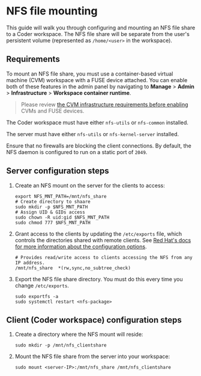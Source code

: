 # NFS file mounting

This guide will walk you through configuring and mounting an NFS file share to a
Coder workspace. The NFS file share will be separate from the user's persistent
volume (represented as `/home/<user>` in the workspace).

## Requirements

To mount an NFS file share, you must use a container-based virtual machine (CVM)
workspace with a FUSE device attached. You can enable both of these features in
the admin panel by navigating to **Manage** > **Admin** > **Infrastructure** >
**Workspace container runtime**.

> Please review
> [the CVM infrastructure requirements before enabling](https://coder.com/docs/coder/latest/admin/workspace-management/cvms)
> CVMs and FUSE devices.

The Coder workspace must have either `nfs-utils` or `nfs-common` installed.

The server must have either `nfs-utils` or `nfs-kernel-server` installed.

Ensure that no firewalls are blocking the client connections. By default, the
NFS daemon is configured to run on a static port of `2049`.

## Server configuration steps

1. Create an NFS mount on the server for the clients to access:

   ```console
   export NFS_MNT_PATH=/mnt/nfs_share
   # Create directory to shaare
   sudo mkdir -p $NFS_MNT_PATH
   # Assign UID & GIDs access
   sudo chown -R uid:gid $NFS_MNT_PATH
   sudo chmod 777 $NFS_MNT_PATH
   ```

1. Grant access to the clients by updating the `/etc/exports` file, which
   controls the directories shared with remote clients. See
   [Red Hat's docs for more information about the configuration options](https://access.redhat.com/documentation/en-us/red_hat_enterprise_linux/5/html/deployment_guide/s1-nfs-server-config-exports).

   ```console
   # Provides read/write access to clients accessing the NFS from any IP address.
   /mnt/nfs_share  *(rw,sync,no_subtree_check)
   ```

1. Export the NFS file share directory. You must do this every time you change
   `/etc/exports`.

   ```console
   sudo exportfs -a
   sudo systemctl restart <nfs-package>
   ```

## Client (Coder workspace) configuration steps

1. Create a directory where the NFS mount will reside:

   ```console
   sudo mkdir -p /mnt/nfs_clientshare
   ```

1. Mount the NFS file share from the server into your workspace:

   ```console
   sudo mount <server-IP>:/mnt/nfs_share /mnt/nfs_clientshare
   ```
